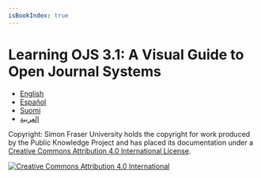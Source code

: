 ```yaml
---
isBookIndex: true
---
```


# Learning OJS 3.1: A Visual Guide to Open Journal Systems

* [English](./en)
* [Español](./es)
* [Suomi](./fi)
* [العربية](./ar)

Copyright: Simon Fraser University holds the copyright for work produced by the Public Knowledge Project and has placed its documentation under a [Creative Commons Attribution 4.0 International License](https://creativecommons.org/licenses/by/4.0/).

[![](https://licensebuttons.net/l/by/4.0/88x31.png "Creative Commons Attribution 4.0 International")](https://creativecommons.org/licenses/by/4.0/)
